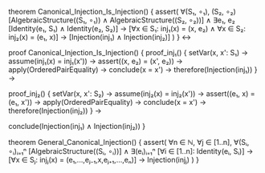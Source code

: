 theorem Canonical_Injection_Is_Injection() {
  assert(
    ∀(S₁, ∘₁), (S₂, ∘₂) [AlgebraicStructure((S₁, ∘₁)) ∧ AlgebraicStructure((S₂, ∘₂))] ∧
    ∃e₁, e₂ [Identity(e₁, S₁) ∧ Identity(e₂, S₂)] →
    [∀x ∈ S₁: inj₁(x) = (x, e₂) ∧ ∀x ∈ S₂: inj₂(x) = (e₁, x)] →
    [Injection(inj₁) ∧ Injection(inj₂)]
  )
} ↔

proof Canonical_Injection_Is_Injection() {
  proof_inj₁() {
    setVar(x, x': S₁) →
    assume(inj₁(x) = inj₁(x')) →
    assert((x, e₂) = (x', e₂)) →
    apply(OrderedPairEquality) →
    conclude(x = x') →
    therefore(Injection(inj₁))
  } →

  proof_inj₂() {
    setVar(x, x': S₂) →
    assume(inj₂(x) = inj₂(x')) →
    assert((e₁, x) = (e₁, x')) →
    apply(OrderedPairEquality) →
    conclude(x = x') →
    therefore(Injection(inj₂))
  } →

  conclude(Injection(inj₁) ∧ Injection(inj₂))
}

theorem General_Canonical_Injection() {
  assert(
    ∀n ∈ ℕ, ∀j ∈ [1..n],
    ∀(Sᵢ, ∘ᵢ)ᵢ₌₁ⁿ [AlgebraicStructure((Sᵢ, ∘ᵢ))] ∧
    ∃(eᵢ)ᵢ₌₁ⁿ [∀i ∈ [1..n]: Identity(eᵢ, Sᵢ)] →
    [∀x ∈ Sⱼ: injⱼ(x) = (e₁,...,eⱼ₋₁,x,eⱼ₊₁,...,eₙ)] →
    Injection(injⱼ)
  )
}